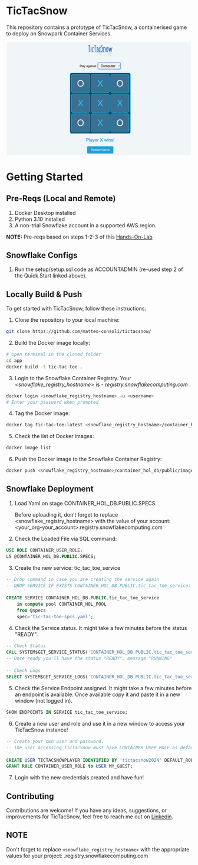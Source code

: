 # TicTacSnow

This repository contains a prototype of TicTacSnow, a containerised game to deploy on Snowpark Container Services.
<p align="center">
    <img src="https://github.com/matteo-consoli/tictacsnow/blob/main/setup/screenshot.png?raw=true" alt="TicTacSnow Screenshot" width="500">
</p>


# Getting Started

## Pre-Reqs (Local and Remote)
1. Docker Desktop installed
2. Python 3.10 installed
3. A non-trial Snowflake account in a supported AWS region.

**NOTE:** Pre-reqs based on steps 1-2-3 of this [Hands-On-Lab](https://quickstarts.snowflake.com/guide/intro_to_snowpark_container_services/index.html#0)


## Snowflake Configs
1. Run the setup/setup.sql code as ACCOUNTADMIN (re-used step 2 of the Quick Start linked above).

## Locally Build & Push

To get started with TicTacSnow, follow these instructions:

1. Clone the repository to your local machine:

```bash
git clone https://github.com/matteo-consoli/tictacsnow/
```

2. Build the Docker image locally:

```bash
# open terminal in the cloned folder
cd app
docker build -t tic-tac-toe .
```

3. Login to the Snowflake Container Registry. Your _<snowflake_registry_hostname>_ is _<orgname>-<acctname>.registry.snowflakecomputing.com_ .

```bash
docker login <snowflake_registry_hostname> -u <username>
# Enter your password when prompted
```

4. Tag the Docker image:

```bash
docker tag tic-tac-toe:latest <snowflake_registry_hostname>/container_hol_db/public/image_repo/tic-tac-toe:dev
```

5. Check the list of Docker images:

```bash
docker image list
```

6. Push the Docker image to the Snowflake Container Registry:

```bash
docker push <snowflake_registry_hostname>/container_hol_db/public/image_repo/tic-tac-toe:dev
```

## Snowflake Deployment 

1. Load Yaml on stage CONTAINER_HOL_DB.PUBLIC.SPECS.

   Before uploading it, don’t forget to replace <snowflake_registry_hostname> with the value of your account: <your_org-your_account>.registry.snowflakecomputing.com
3. Check the Loaded File via SQL command: 
```sql
USE ROLE CONTAINER_USER_ROLE;
LS @CONTAINER_HOL_DB.PUBLIC.SPECS;
```
3. Create the new service: tic_tac_toe_service
```sql
-- Drop command in case you are creating the service again
-- DROP SERVICE IF EXISTS CONTAINER_HOL_DB.PUBLIC.tic_tac_toe_service;

CREATE SERVICE CONTAINER_HOL_DB.PUBLIC.tic_tac_toe_service
    in compute pool CONTAINER_HOL_POOL
    from @specs
    spec='tic-tac-toe-spcs.yaml';
```
4. Check the Service status. It might take a few minutes before the status "READY".
```sql
-- Check Status
CALL SYSTEM$GET_SERVICE_STATUS('CONTAINER_HOL_DB.PUBLIC.tic_tac_toe_service');
-- Once ready you'll have the status "READY", message "RUNNING"

-- Check Logs
SELECT SYSTEM$GET_SERVICE_LOGS('CONTAINER_HOL_DB.PUBLIC.tic_tac_toe_service', 0, 'tic-tac-toe', 50);
```
5. Check the Service Endpoint assigned. It might take a few minutes before an endpoint is available. Once available copy it and paste it in a new window (not logged in).
```sql
SHOW ENDPOINTS IN SERVICE tic_tac_toe_service;
```
6. Create a new user and role and use it in a new window to access your TicTacSnow instance! 
```sql
-- Create your own user and password. 
-- The user accessing TicTacSnow must have CONTAINER_USER_ROLE as default role.

CREATE USER TICTACSNOWPLAYER IDENTIFIED BY 'tictacsnow2024' DEFAULT_ROLE = 'CONTAINER_USER_ROLE';
GRANT ROLE CONTAINER_USER_ROLE to USER MY_GUEST;
```
7. Login with the new credentials created and have fun!
   

## Contributing

Contributions are welcome! If you have any ideas, suggestions, or improvements for TicTacSnow, feel free to reach me out on [Linkedin](https://www.linkedin.com/in/matteo-consoli/).

## NOTE

Don't forget to replace `<snowflake_registry_hostname>` with the appropriate values for your project: <org-account>.registry.snowflakecomputing.com
